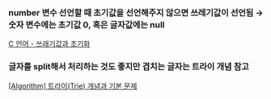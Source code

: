 ### number 변수 선언할 때 초기값을 선언해주지 않으면 쓰레기값이 선언됨 → 숫자 변수에는 초기값 0, 혹은 글자값에는 null

[C 언어 - 쓰래기값과 초기화](https://blog-of-gon.tistory.com/m/114)

### 글자를 split해서 처리하는 것도 좋지만 겹치는 글자는 트라이 개념 참고

[[Algorithm] 트라이(Trie) 개념과 기본 문제](https://twpower.github.io/187-trie-concept-and-basic-problem)